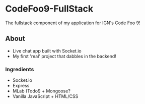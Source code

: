 # CodeFoo9-FullStack
The fullstack component of my application for IGN's Code Foo 9!

## About
- Live chat app built with Socket.io
- My first 'real' project that dabbles in the backend!

### Ingredients
- Socket.io
- Express
- MLab (Todo!) + Mongoose?
- Vanilla JavaScript + HTML/CSS
